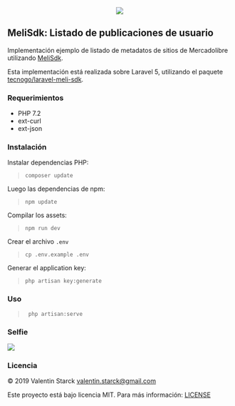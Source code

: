 <p align="center">
<img src="https://avatars1.githubusercontent.com/u/49149236"/>
</p>

## MeliSdk: Listado de publicaciones de usuario

Implementación ejemplo de listado de metadatos de sitios de Mercadolibre utilizando [MeliSdk](https://github.com/tecnogo/meli-sdk).

Esta implementación está realizada sobre Laravel 5, utilizando el paquete [tecnogo/laravel-meli-sdk](https://github.com/tecnogo/laravel-meli-sdk).

### Requerimientos

 * PHP 7.2
 * ext-curl
 * ext-json

### Instalación

Instalar dependencias PHP:

> `composer update`

Luego las dependencias de npm:

> `npm update`

Compilar los assets:

> `npm run dev`

Crear el archivo `.env`

> `cp .env.example .env`

Generar el application key:

> `php artisan key:generate`

### Uso

> ` php artisan:serve`

### Selfie

<img src="http://i.imgur.com/eXuZPL3.png"/>

### Licencia

© 2019 Valentin Starck <valentin.starck@gmail.com>

Este proyecto está bajo licencia MIT. Para más información: [LICENSE](https://raw.githubusercontent.com/tecnogo/meli-examples-my-items/master/LICENSE)

